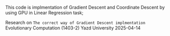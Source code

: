 This code is implmentation of Gradient Descent and Coordinate Descent by using GPU in Linear Regression task;


Research on `The correct way of Gradient Descent implmentation`
Evolutionary Computation (1403-2)
Yazd University
2025-04-14
